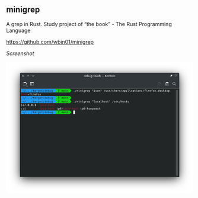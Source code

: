 ## minigrep

A grep in Rust. Study project of “the book” - The Rust Programming Language

https://github.com/wbin01/minigrep

*Screenshot*

![Image](data/screenshot_01.png "screenshot")
